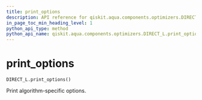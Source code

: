 ```yaml
---
title: print_options
description: API reference for qiskit.aqua.components.optimizers.DIRECT_L.print_options
in_page_toc_min_heading_level: 1
python_api_type: method
python_api_name: qiskit.aqua.components.optimizers.DIRECT_L.print_options
---
```


# print\_options

<span id="qiskit.aqua.components.optimizers.DIRECT_L.print_options" />

`DIRECT_L.print_options()`

Print algorithm-specific options.

